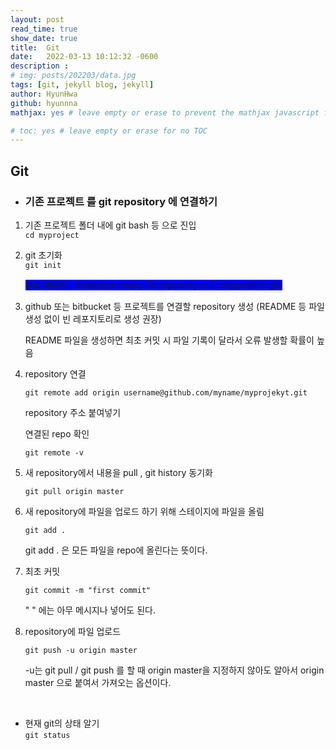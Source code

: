 ```yaml
---
layout: post
read_time: true
show_date: true
title:	Git
date:   2022-03-13 10:12:32 -0600
description : 
# img: posts/202203/data.jpg
tags: [git, jekyll blog, jekyll]
author: HyunHwa
github: hyunnna
mathjax: yes # leave empty or erase to prevent the mathjax javascript from loading

# toc: yes # leave empty or erase for no TOC
---
```



## Git  
* ### 기존 프로젝트 를 git repository 에 연결하기  
1. 기존 프로젝트 폴더 내에 git bash 등 으로 진입  
`
cd myproject
`  

2. git 초기화  
`
git init
`  

    <span style="background-color: blue">완료 메세지 : Initialized empty Git reposioty in C:/myproject/.git/</span>  

3. github 또는 bitbucket 등 프로젝트를 연결할 repository 생성 (README 등 파일 생성 없이 빈 레포지토리로 생성 권장)  

    README 파일을 생성하면 최초 커밋 시 파일 기록이 달라서 오류 발생할 확률이 높음  

4. repository 연결  

    `
    git remote add origin username@github.com/myname/myprojekyt.git
    `   
    
    repository 주소 붙여넣기  
    
    연결된 repo 확인  

    `
    git remote -v
    `  

5. 새 repository에서 내용을 pull , git history 동기화  

    `
    git pull origin master
    `

6. 새 repository에 파일을 업로드 하기 위해 스테이지에 파일을 올림  

    `
    git add .
    `  

    git add . 은 모든 파일을 repo에 올린다는 뜻이다.  


7. 최초 커밋  

    `
    git commit -m "first commit"  
    `

    " " 에는 아무 메시지나 넣어도 된다.  

8. repository에 파일 업로드  

    `
    git push -u origin master
    `    

    -u는 git pull / git push 를 할 때 origin master을 지정하지 않아도 알아서 origin master 으로 붙여서 가져오는 옵션이다.  
<br />

* 현재 git의 상태 알기  
    `
    git status
    ` 


